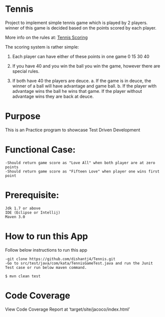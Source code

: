 # Tennis
Project to implement simple tennis game which is played by 2 players.
winner of this game is decided based on the points scored by each player.

More info on the rules at: [Tennis Scoring](http://en.wikipedia.org/wiki/Tennis#Scoring)

The scoring system is rather simple:

1. Each player can have either of these points in one game 0 15 30 40

2. If you have 40 and you win the ball you win the game, however there are special rules.

3. If both have 40 the players are deuce. a. If the game is in deuce, the winner of a ball will have advantage and game ball. b.
If the player with advantage wins the ball he wins that game. If the player without advantage wins they are back at deuce.

# Purpose
This is an Practice program to showcase Test Driven Development

# Functional Case:

````
-Should return game score as "Love All" when both player are at zero points
-Should return game score as "Fifteen Love" when player one wins first point
````

# Prerequisite:

````
Jdk 1.7 or above
IDE (Eclipse or Intellij)
Maven 3.0
````

# How to run this App

Follow below instructions to run this app
````
-git clone https://github.com/dishantj4/Tennis.git
-Go to src/test/java/com/kata/TennisGameTest.java and run the Junit Test case or run below maven command.

$ mvn clean test

````

# Code Coverage

View Code Coverage Report at ‘target/site/jacoco/index.html’





